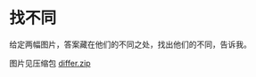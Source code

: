 # 找不同

给定两幅图片，答案藏在他们的不同之处，找出他们的不同，告诉我。

图片见压缩包 [differ.zip](http://ftp.oops-sdu.cn/oops/%E8%B5%84%E6%BA%90/2019%20%E7%BA%B3%E6%96%B0/differ.zip)